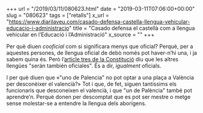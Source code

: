 +++
url = "/2019/03/11/080623.html"
date = "2019-03-11T07:06:00+00:00"
slug = "080623"
tags = ["retalls"]
x_url = "https://www.diarilaveu.com/casado-defensa-castella-llengua-vehicular-educacio-i-administracio"
title = "Casado defensa el castellà com a llengua vehicular en l’Educació i l’Administració"
x_source = ""
+++

Per què diuen *cooficial* com si significara menys que oficial? Perquè, per a aquestes persones, de llengua oficial de debò només pot haver-n’hi una, i ja sabem quina és. Però l’[article tres de la Constitució](http://www.congreso.es/consti/constitucion/indice/titulos/articulos.jsp?ini=1&fin=9&tipo=2) diu que les altres llengües "serán también oficiales". És a dir, *igualment* oficials.

I per què diuen que «"uno de Palencia" no pot optar a una plaça a València per desconèixer el valencià?» Tot i que, de fet, siguen tantíssims els funcionaris que desconeixen el valencià, i que "un de Palència" també pot aprendre’n. Perquè donen per descomptat que es pot ser mestre o metge sense molestar-se a entendre la llengua dels aborígens.

